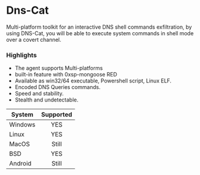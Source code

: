 # Dns-Cat
Multi-platform toolkit for an interactive DNS shell commands exfiltration, by using DNS-Cat, you will be able to execute system commands in shell mode over a covert channel. 

### Highlights 

* The agent supports Multi-platforms 
* built-in feature with 0xsp-mongoose RED 
* Available as win32/64 executable, Powershell script, Linux ELF.  
* Encoded DNS Queries commands.  
* Speed and stability. 
* Stealth and undetectable.

|   System      |   Supported   |
| ------------- |:-------------:|
| Windows       |     YES       | 
| Linux         |     YES       |
| MacOS         |     Still     | 
| BSD           |     YES       |
| Android       |     Still     |
